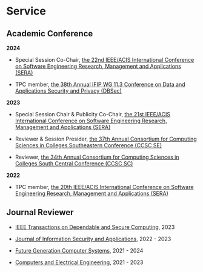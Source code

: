 # Service

##  <b> Academic Conference </b>

**2024**

- Special Session Co-Chair, <a href="http://acisinternational.org/conferences/sera-2024/">the 22nd IEEE/ACIS International Conference on Software Engineering Research, Management and Applications (SERA)</a>

- TPC member, <a href="https://www.dbsec2024.unimol.it/">the 38th Annual IFIP WG 11.3 Conference on Data and Applications Security and Privacy (DBSec)</a>

**2023**

- Special Session Chair \& Publicity Co-Chair, <a href="http://acisinternational.org/conferences/sera-2023/">the 21st IEEE/ACIS International Conference on Software Engineering Research, Management and Applications (SERA)</a>

- Reviewer \& Session Presider, <a href="http://www.ccscse.org/conference.php?year=37th">the 37th Annual Consortium for Computing Sciences in Colleges Southeastern Conference (CCSC SE)</a>

- Reviewer, <a href="https://www.ccsc.org/southcentral/">the 34th Annual Consortium for Computing Sciences in Colleges South Central Conference (CCSC SC)</a>

**2022**

- TPC member, <a href="http://acisinternational.org/conferences/sera-2022/">the 20th IEEE/ACIS International Conference on Software Engineering Research, Management and Applications (SERA)</a>

##  <b> Journal Reviewer </b>

- <a href="https://www.computer.org/csdl/journal/tq">IEEE Transactions on Dependable and Secure Computing</a>, 2023

- <a href="https://www.sciencedirect.com/journal/journal-of-information-security-and-applications">Journal of Information Security and Applications</a>, 2022 - 2023

- <a href="https://www.sciencedirect.com/journal/future-generation-computer-systems">Future Generation Computer Systems</a>, 2021 - 2024

- <a href="https://www.sciencedirect.com/journal/computers-and-electrical-engineering">Computers and Electrical Engineering</a>, 2021 - 2023


